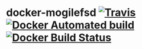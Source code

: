 docker-mogilefsd [![Travis](https://img.shields.io/travis/pepabo/docker-mogilefsd.svg?style=flat-square)](https://travis-ci.org/pepabo/docker-mogilefsd)[![Docker Automated build](https://img.shields.io/docker/automated/pepabo/mogilefsd.svg?style=flat-square)](https://hub.docker.com/r/pepabo/mogilefsd/~/dockerfile/)[![Docker Build Status](https://img.shields.io/docker/build/pepabo/mogilefsd.svg?style=flat-square)](https://hub.docker.com/r/pepabo/mogilefsd/builds/)
===
